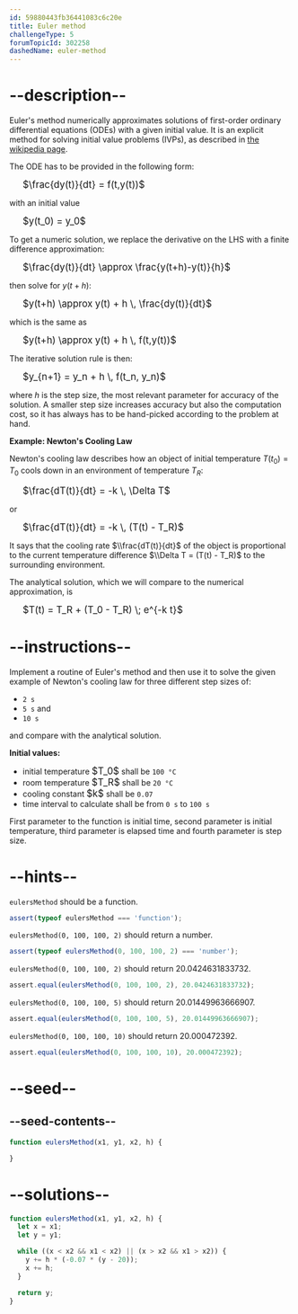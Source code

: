 ```yaml
---
id: 59880443fb36441083c6c20e
title: Euler method
challengeType: 5
forumTopicId: 302258
dashedName: euler-method
---
```


# --description--

Euler's method numerically approximates solutions of first-order ordinary differential equations (ODEs) with a given initial value. It is an explicit method for solving initial value problems (IVPs), as described in [the wikipedia page](<https://en.wikipedia.org/wiki/Euler method> "wp: Euler method").

The ODE has to be provided in the following form:

<ul style='list-style: none;'>
  <li><big>$\frac{dy(t)}{dt} = f(t,y(t))$</big></li>
</ul>

with an initial value

<ul style='list-style: none;'>
  <li><big>$y(t_0) = y_0$</big></li>
</ul>

To get a numeric solution, we replace the derivative on the LHS with a finite difference approximation:

<ul style='list-style: none;'>
  <li><big>$\frac{dy(t)}{dt}  \approx \frac{y(t+h)-y(t)}{h}$</big></li>
</ul>

then solve for $y(t+h)$:

<ul style='list-style: none;'>
  <li><big>$y(t+h) \approx y(t) + h \, \frac{dy(t)}{dt}$</big></li>
</ul>

which is the same as

<ul style='list-style: none;'>
  <li><big>$y(t+h) \approx y(t) + h \, f(t,y(t))$</big></li>
</ul>

The iterative solution rule is then:

<ul style='list-style: none;'>
  <li><big>$y_{n+1} = y_n + h \, f(t_n, y_n)$</big></li>
</ul>

where $h$ is the step size, the most relevant parameter for accuracy of the solution. A smaller step size increases accuracy but also the computation cost, so it has always has to be hand-picked according to the problem at hand.

**Example: Newton's Cooling Law**

Newton's cooling law describes how an object of initial temperature $T(t_0) = T_0$ cools down in an environment of temperature $T_R$:

<ul style='list-style: none;'>
  <li><big>$\frac{dT(t)}{dt} = -k \, \Delta T$</big></li>
</ul>

or

<ul style='list-style: none;'>
  <li><big>$\frac{dT(t)}{dt} = -k \, (T(t) - T_R)$</big></li>
</ul>

It says that the cooling rate $\\frac{dT(t)}{dt}$ of the object is proportional to the current temperature difference $\\Delta T = (T(t) - T_R)$ to the surrounding environment.

The analytical solution, which we will compare to the numerical approximation, is

<ul style='list-style: none;'>
  <li><big>$T(t) = T_R + (T_0 - T_R) \; e^{-k t}$</big></li>
</ul>

# --instructions--

Implement a routine of Euler's method and then use it to solve the given example of Newton's cooling law for three different step sizes of:

<ul>
  <li><code>2 s</code></li>
  <li><code>5 s</code> and</li>
  <li><code>10 s</code></li>
</ul>

and compare with the analytical solution.

**Initial values:**

<ul>
  <li>initial temperature <big>$T_0$</big> shall be <code>100 °C</code></li>
  <li>room temperature <big>$T_R$</big> shall be <code>20 °C</code></li>
  <li>cooling constant <big>$k$</big> shall be <code>0.07</code></li>
  <li>time interval to calculate shall be from <code>0 s</code> to <code>100 s</code></li>
</ul>  

First parameter to the function is initial time, second parameter is initial temperature, third parameter is elapsed time and fourth parameter is step size.

# --hints--

`eulersMethod` should be a function.

```js
assert(typeof eulersMethod === 'function');
```

`eulersMethod(0, 100, 100, 2)` should return a number.

```js
assert(typeof eulersMethod(0, 100, 100, 2) === 'number');
```

`eulersMethod(0, 100, 100, 2)` should return 20.0424631833732.

```js
assert.equal(eulersMethod(0, 100, 100, 2), 20.0424631833732);
```

`eulersMethod(0, 100, 100, 5)` should return 20.01449963666907.

```js
assert.equal(eulersMethod(0, 100, 100, 5), 20.01449963666907);
```

`eulersMethod(0, 100, 100, 10)` should return 20.000472392.

```js
assert.equal(eulersMethod(0, 100, 100, 10), 20.000472392);
```

# --seed--

## --seed-contents--

```js
function eulersMethod(x1, y1, x2, h) {

}
```

# --solutions--

```js
function eulersMethod(x1, y1, x2, h) {
  let x = x1;
  let y = y1;

  while ((x < x2 && x1 < x2) || (x > x2 && x1 > x2)) {
    y += h * (-0.07 * (y - 20));
    x += h;
  }

  return y;
}
```

